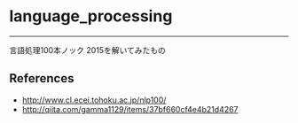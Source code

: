 # language_processing
***
言語処理100本ノック 2015を解いてみたもの
## References
* http://www.cl.ecei.tohoku.ac.jp/nlp100/
* http://qiita.com/gamma1129/items/37bf660cf4e4b21d4267
